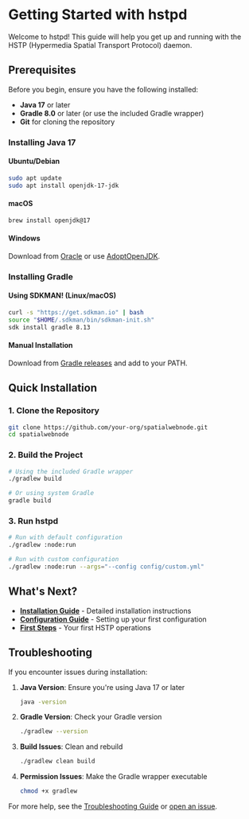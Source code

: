 # Getting Started with hstpd

Welcome to hstpd! This guide will help you get up and running with the HSTP (Hypermedia Spatial Transport Protocol) daemon.

## Prerequisites

Before you begin, ensure you have the following installed:

- **Java 17** or later
- **Gradle 8.0** or later (or use the included Gradle wrapper)
- **Git** for cloning the repository

### Installing Java 17

#### Ubuntu/Debian
```bash
sudo apt update
sudo apt install openjdk-17-jdk
```

#### macOS
```bash
brew install openjdk@17
```

#### Windows
Download from [Oracle](https://www.oracle.com/java/technologies/downloads/#java17) or use [AdoptOpenJDK](https://adoptopenjdk.net/).

### Installing Gradle

#### Using SDKMAN! (Linux/macOS)
```bash
curl -s "https://get.sdkman.io" | bash
source "$HOME/.sdkman/bin/sdkman-init.sh"
sdk install gradle 8.13
```

#### Manual Installation
Download from [Gradle releases](https://gradle.org/releases/) and add to your PATH.

## Quick Installation

### 1. Clone the Repository

```bash
git clone https://github.com/your-org/spatialwebnode.git
cd spatialwebnode
```

### 2. Build the Project

```bash
# Using the included Gradle wrapper
./gradlew build

# Or using system Gradle
gradle build
```

### 3. Run hstpd

```bash
# Run with default configuration
./gradlew :node:run

# Run with custom configuration
./gradlew :node:run --args="--config config/custom.yml"
```

## What's Next?

- **[Installation Guide](installation.md)** - Detailed installation instructions
- **[Configuration Guide](configuration.md)** - Setting up your first configuration
- **[First Steps](first-steps.md)** - Your first HSTP operations

## Troubleshooting

If you encounter issues during installation:

1. **Java Version**: Ensure you're using Java 17 or later
   ```bash
   java -version
   ```

2. **Gradle Version**: Check your Gradle version
   ```bash
   ./gradlew --version
   ```

3. **Build Issues**: Clean and rebuild
   ```bash
   ./gradlew clean build
   ```

4. **Permission Issues**: Make the Gradle wrapper executable
   ```bash
   chmod +x gradlew
   ```

For more help, see the [Troubleshooting Guide](../deployment/troubleshooting.md) or [open an issue](https://github.com/your-org/spatialwebnode/issues). 